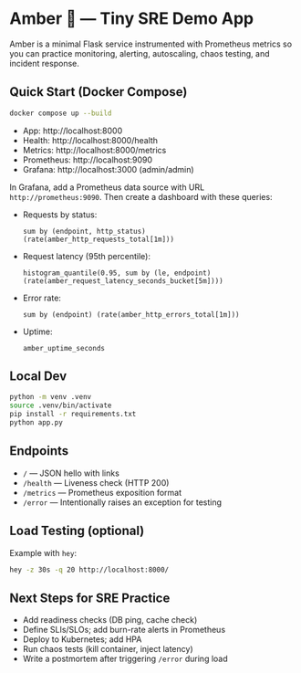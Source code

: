 
# Amber 💎 — Tiny SRE Demo App

Amber is a minimal Flask service instrumented with Prometheus metrics so you can practice monitoring, alerting, autoscaling, chaos testing, and incident response.

## Quick Start (Docker Compose)

```bash
docker compose up --build
```

- App: http://localhost:8000
- Health: http://localhost:8000/health
- Metrics: http://localhost:8000/metrics
- Prometheus: http://localhost:9090
- Grafana: http://localhost:3000 (admin/admin)

In Grafana, add a Prometheus data source with URL `http://prometheus:9090`. Then create a dashboard with these queries:

- Requests by status:
  ```promql
  sum by (endpoint, http_status) (rate(amber_http_requests_total[1m]))
  ```

- Request latency (95th percentile):
  ```promql
  histogram_quantile(0.95, sum by (le, endpoint) (rate(amber_request_latency_seconds_bucket[5m])))
  ```

- Error rate:
  ```promql
  sum by (endpoint) (rate(amber_http_errors_total[1m]))
  ```

- Uptime:
  ```promql
  amber_uptime_seconds
  ```

## Local Dev

```bash
python -m venv .venv
source .venv/bin/activate
pip install -r requirements.txt
python app.py
```

## Endpoints

- `/` — JSON hello with links
- `/health` — Liveness check (HTTP 200)
- `/metrics` — Prometheus exposition format
- `/error` — Intentionally raises an exception for testing

## Load Testing (optional)

Example with `hey`:
```bash
hey -z 30s -q 20 http://localhost:8000/
```

## Next Steps for SRE Practice

- Add readiness checks (DB ping, cache check)
- Define SLIs/SLOs; add burn-rate alerts in Prometheus
- Deploy to Kubernetes; add HPA
- Run chaos tests (kill container, inject latency)
- Write a postmortem after triggering `/error` during load
